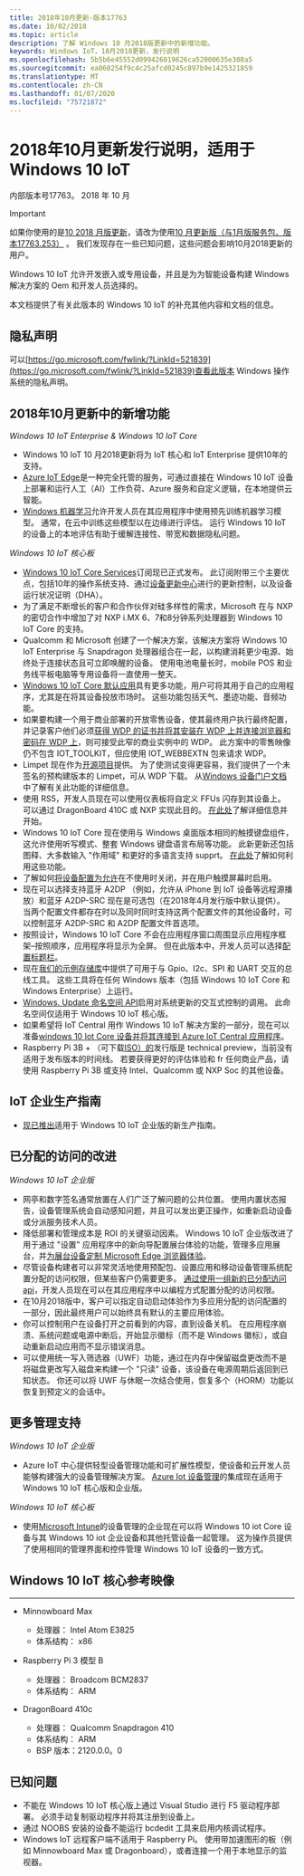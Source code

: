 ```yaml
---
title: 2018年10月更新-版本17763
ms.date: 10/02/2018
ms.topic: article
description: 了解 Windows 10 月2018版更新中的新增功能。
keywords: Windows IoT，10月2018更新，发行说明
ms.openlocfilehash: 5b5b6e45552d099426019626ca52000635e308a5
ms.sourcegitcommit: ea060254f9c4c25afcd0245c897b9e1425321859
ms.translationtype: MT
ms.contentlocale: zh-CN
ms.lasthandoff: 01/07/2020
ms.locfileid: "75721872"
---
```

# <a name="october-2018-update-release-notes-for-windows-10-iot"></a>2018年10月更新发行说明，适用于 Windows 10 IoT
内部版本号17763。 2018 年 10 月

> [!IMPORTANT]
> 如果你使用的是[10 2018 月版更新](https://docs.microsoft.com/windows/iot-core/release-notes/commercial/october2018update)，请改为使用[10 月更新版（与1月版服务包、版本17763.253）](https://docs.microsoft.com/windows/iot-core/release-notes/commercial/17763) 。 我们发现存在一些已知问题，这些问题会影响10月2018更新的用户。 

Windows 10 IoT 允许开发嵌入或专用设备，并且是为为智能设备构建 Windows 解决方案的 Oem 和开发人员选择的。

本文档提供了有关此版本的 Windows 10 IoT 的补充其他内容和文档的信息。

## <a name="privacy-statement"></a>隐私声明

可以[https://go.microsoft.com/fwlink/?LinkId=521839](https://go.microsoft.com/fwlink/?LinkId=521839)查看此版本 Windows 操作系统的隐私声明。

## <a name="whats-new-in-october-2018-update"></a>2018年10月更新中的新增功能

_Windows 10 IoT Enterprise & Windows 10 IoT Core_
* Windows 10 IoT 10 月2018更新将为 IoT 核心和 IoT Enterprise 提供10年的支持。
* [Azure IoT Edge](https://docs.microsoft.com/azure/iot-edge/quickstart)是一种完全托管的服务，可通过直接在 Windows 10 IoT 设备上部署和运行人工（AI）工作负荷、Azure 服务和自定义逻辑，在本地提供云智能。
* [Windows 机器学习](https://docs.microsoft.com/windows/ai/)允许开发人员在其应用程序中使用预先训练机器学习模型。 通常，在云中训练这些模型以在边缘进行评估。 运行 Windows 10 IoT 的设备上的本地评估有助于缓解连接性、带宽和数据隐私问题。  

_Windows 10 IoT 核心板_
* [Windows 10 IoT Core Services](https://docs.microsoft.com/windows-hardware/manufacture/iot/iotcoreservicesoverview)订阅现已正式发布。 此订阅附带三个主要优点，包括10年的操作系统支持、通过[设备更新中心](https://docs.microsoft.com/windows-hardware/service/iot/using-device-update-center)进行的更新控制，以及设备运行状况证明（DHA）。
* 为了满足不断增长的客户和合作伙伴对硅多样性的需求，Microsoft 在与 NXP 的密切合作中增加了对 NXP i.MX 6、7和8分钟系列处理器到 Windows 10 IoT Core 的支持。 
* Qualcomm 和 Microsoft 创建了一个解决方案，该解决方案将 Windows 10 IoT Enterprise 与 Snapdragon 处理器组合在一起，以构建消耗更少电源、始终处于连接状态且可立即唤醒的设备。 使用电池电量长时，mobile POS 和业务线平板电脑等专用设备将一直使用一整天。 
* [Windows 10 IoT Core 默认应用](https://docs.microsoft.com/windows/iot-core/develop-your-app/iotcoredefaultapp)具有更多功能，用户可将其用于自己的应用程序，尤其是在将其设备投放市场时。 这些功能包括天气、墨迹功能、音频功能。 
* 如果要构建一个用于商业部署的开放零售设备，使其最终用户执行最终配置，并记录客户他们必须[获得 WDP 的证书并将其安装在 WDP 上并连接浏览器和密码在 WDP 上](https://docs.microsoft.com/windows/uwp/debug-test-perf/device-portal-ssl)，则可接受此窄的商业实例中的 WDP。 此方案中的零售映像仍不包含 IOT_TOOLKIT，但应使用 IOT_WEBBEXTN 包来请求 WDP。 
* Limpet 现在作为[开源项目](https://github.com/ms-iot/azure-dm-client)提供。 为了使测试变得更容易，我们提供了一个未签名的预构建版本的 Limpet，可从 WDP 下载。 从[Windows 设备门户文档](https://docs.microsoft.com/windows/iot-core/manage-your-device/deviceportal)中了解有关此功能的详细信息。  
* 使用 RS5，开发人员现在可以使用仪表板将自定义 FFUs 闪存到其设备上。 可以通过 DragonBoard 410C 或 NXP 实现此目的。 [在此处](https://docs.microsoft.com/windows/iot-core/tutorials/quickstarter/devicesetup)了解详细信息并开始。
* Windows 10 IoT Core 现在使用与 Windows 桌面版本相同的触摸键盘组件，这允许使用听写模式、整套 Windows 键盘语言布局等功能。 此新更新还包括图释、大多数输入 "作用域" 和更好的多语言支持 supprt。 [在此处](https://docs.microsoft.com/windows/iot-core/develop-your-app/onscreenkeyboard)了解如何利用这些功能。
* 了解如何[将设备配置为允许](https://docs.microsoft.com/windows/iot-core/learn-about-hardware/wakeontouch)在不使用时关闭，并在用户触摸屏幕时启用。
* 现在可以选择支持蓝牙 A2DP （例如，允许从 iPhone 到 IoT 设备等远程源播放）和蓝牙 A2DP-SRC 现在是可选包（在2018年4月发行版中默认提供）。 当两个配置文件都存在时以及同时同时支持这两个配置文件的其他设备时，可以控制蓝牙 A2DP-SRC 和 A2DP 配置文件首选项。 
* 按照设计，Windows 10 IoT Core 不会在应用程序窗口周围显示应用程序框架–按照顺序，应用程序将显示为全屏。 但在此版本中，开发人员可以选择[配置标题栏](https://docs.microsoft.com/windows/iot-core/develop-your-app/signindialogtitlebars)。
* 现在[我们的示例存储库](https://github.com/Microsoft/Windows-iotcore-samples/tree/master/BusTools)中提供了可用于与 Gpio、I2c、SPI 和 UART 交互的总线工具。 这些工具将在任何 Windows 版本（包括 Windows 10 IoT Core 和 Windows Enterprise）上运行。 
* [Windows. Update 命名空间 API](https://docs.microsoft.com/uwp/api/windows.system.update)启用对系统更新的交互式控制的调用。 此命名空间仅适用于 Windows 10 IoT 核心版。
* 如果希望将 IoT Central 用作 Windows 10 IoT 解决方案的一部分，现在可以准备[windows 10 Iot Core 设备并将其连接到 Azure IoT Central 应用程序](https://docs.microsoft.com/azure/iot-central/howto-connect-windowsiotcore)。 
* Raspberry Pi 3B + （可下载[ISO）的](https://go.microsoft.com/fwlink/?LinkID=708576)发行版是 technical preview，当前没有适用于发布版本的时间线。 若要获得更好的评估体验和 fr 任何商业产品，请使用 Raspberry Pi 3B 或支持 Intel、Qualcomm 或 NXP Soc 的其他设备。 

## <a name="iot-enterprise-manufacturing-guide"></a>IoT 企业生产指南

* [现已推出](https://docs.microsoft.com/windows-hardware/manufacture/desktop/iot-ent-overview)适用于 Windows 10 IoT 企业版的新生产指南。 

## <a name="improvements-in-assigned-access"></a>已分配的访问的改进 

_Windows 10 IoT 企业版_

* 网亭和数字签名通常放置在人们广泛了解问题的公共位置。 使用内置状态报告，设备管理系统会自动感知问题，并且可以发出更正操作，如重新启动设备或分派服务技术人员。 
* 降低部署和管理成本是 ROI 的关键驱动因素。 Windows 10 IoT 企业版改进了用于通过 "设置" 应用程序中的新向导配置展台体验的功能，管理多应用展台，并[为展台设备定制 Microsoft Edge 浏览器体验](https://docs.microsoft.com/microsoft-edge/deploy/microsoft-edge-kiosk-mode-deploy)。
* 尽管设备构建者可以非常灵活地使用预配包、设置应用和移动设备管理系统配置分配的访问权限，但某些客户仍需要更多。 [通过使用一组新的已分配访问 api](https://docs.microsoft.com/uwp/api/windows.system.userprofile.assignedaccesssettings)，开发人员现在可以在其应用程序中以编程方式配置分配的访问权限。
* 在10月2018版中，客户可以指定自动启动体验作为多应用分配的访问配置的一部分，因此最终用户可以始终具有默认的主要应用体验。
* 你可以控制用户在设备打开之前看到的内容，直到设备关机。 在应用程序崩溃、系统问题或电源中断后，开始显示徽标（而不是 Windows 徽标），或自动重新启动应用而不显示错误消息。 
* 可以使用统一写入筛选器（UWF）功能，通过在内存中保留磁盘更改而不是将磁盘更改写入磁盘来构建一个 "只读" 设备，该设备在电源周期后返回到已知状态。 你还可以将 UWF 与休眠一次结合使用，恢复多个（HORM）功能以恢复到预定义的会话中。 


## <a name="more-management-support"></a>更多管理支持

_Windows 10 IoT 企业版_
* Azure IoT 中心提供轻型设备管理功能和可扩展性模型，使设备和云开发人员能够构建强大的设备管理解决方案。 [Azure Iot 设备管理](https://docs.microsoft.com/windows/iot-core/manage-your-device/azureiotdm)的集成现在适用于 Windows 10 IoT 核心版和企业版。 

_Windows 10 IoT 核心板_
* 使用[Microsoft Intune](https://www.microsoft.com/cloud-platform/microsoft-intune)的设备管理的企业现在可以将 Windows 10 iot Core 设备与其 Windows 10 iot 企业设备和其他托管设备一起管理。 这为操作员提供了使用相同的管理界面和控件管理 Windows 10 IoT 设备的一致方式。 


## <a name="windows-10-iot-core-reference-images"></a>Windows 10 IoT 核心参考映像
___ 
* Minnowboard Max
  * 处理器： Intel Atom E3825
  * 体系结构： x86

* Raspberry Pi 3 模型 B
  * 处理器： Broadcom BCM2837
  * 体系结构： ARM

* DragonBoard 410c
  * 处理器： Qualcomm Snapdragon 410
  * 体系结构： ARM
  * BSP 版本：2120.0.0。0


## <a name="known-issues"></a>已知问题
* 不能在 Windows 10 IoT 核心版上通过 Visual Studio 进行 F5 驱动程序部署。 必须手动复制驱动程序并将其注册到设备上。
* 通过 NOOBS 安装的设备不能运行 bcdedit 工具来启用内核调试程序。
* Windows IoT 远程客户端不适用于 Raspberry Pi。 使用带加速图形的板（例如 Minnowboard Max 或 Dragonboard），或者连接一个用于本地显示的监视器。
